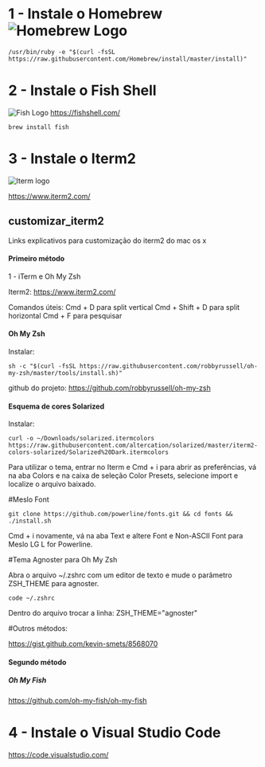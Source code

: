 # 1 - Instale o Homebrew ![Homebrew Logo](https://assets-cdn.github.com/images/icons/emoji/unicode/1f37a.png)

```shell
/usr/bin/ruby -e "$(curl -fsSL https://raw.githubusercontent.com/Homebrew/install/master/install)"
```

# 2 - Instale o Fish Shell 
![Fish Logo](https://fishshell.com/assets/img/screenshots/autosuggestion.png)
https://fishshell.com/

```shell
brew install fish
```

# 3 - Instale o Iterm2 
![Iterm logo](https://tighten.co/assets/img/blog/tools-iterm.jpg)

https://www.iterm2.com/

## customizar_iterm2
Links explicativos para customização do iterm2 do mac os x

#### Primeiro método
1 - iTerm e Oh My Zsh

Iterm2: https://www.iterm2.com/

Comandos úteis:
Cmd + D para split vertical
Cmd + Shift + D para split horizontal
Cmd + F para pesquisar

#### Oh My Zsh

Instalar:

```shell
sh -c "$(curl -fsSL https://raw.githubusercontent.com/robbyrussell/oh-my-zsh/master/tools/install.sh)"
```

github do projeto: https://github.com/robbyrussell/oh-my-zsh

#### Esquema de cores Solarized

Instalar:
```shell
curl -o ~/Downloads/solarized.itermcolors https://raw.githubusercontent.com/altercation/solarized/master/iterm2-colors-solarized/Solarized%20Dark.itermcolors
```

Para utilizar o tema, entrar no Iterm e Cmd + i para abrir as preferências, vá na aba Colors e na caixa de seleção Color Presets, selecione import e localize o arquivo baixado.

#Meslo Font

```shell
git clone https://github.com/powerline/fonts.git && cd fonts && ./install.sh
```

Cmd + i novamente, vá na aba Text e altere Font e Non-ASCII Font para Meslo LG L for Powerline.

#Tema Agnoster para Oh My Zsh

Abra o arquivo ~/.zshrc com um editor de texto e mude o parâmetro ZSH_THEME para agnoster.

```shell
code ~/.zshrc
```

Dentro do arquivo trocar a linha: ZSH_THEME="agnoster"

#Outros métodos:

https://gist.github.com/kevin-smets/8568070

#### Segundo método

##### Oh My Fish
https://github.com/oh-my-fish/oh-my-fish

# 4 - Instale o Visual Studio Code

https://code.visualstudio.com/



